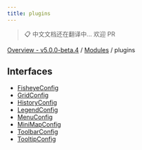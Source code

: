 ```yaml
---
title: plugins
---
```


> 📋 中文文档还在翻译中... 欢迎 PR

[Overview - v5.0.0-beta.4](../README.zh.md) / [Modules](../modules.zh.md) / plugins

## Interfaces

- [FisheyeConfig](../interfaces/plugins/FisheyeConfig.zh.md)
- [GridConfig](../interfaces/plugins/GridConfig.zh.md)
- [HistoryConfig](../interfaces/plugins/HistoryConfig.zh.md)
- [LegendConfig](../interfaces/plugins/LegendConfig.zh.md)
- [MenuConfig](../interfaces/plugins/MenuConfig.zh.md)
- [MiniMapConfig](../interfaces/plugins/MiniMapConfig.zh.md)
- [ToolbarConfig](../interfaces/plugins/ToolbarConfig.zh.md)
- [TooltipConfig](../interfaces/plugins/TooltipConfig.zh.md)
